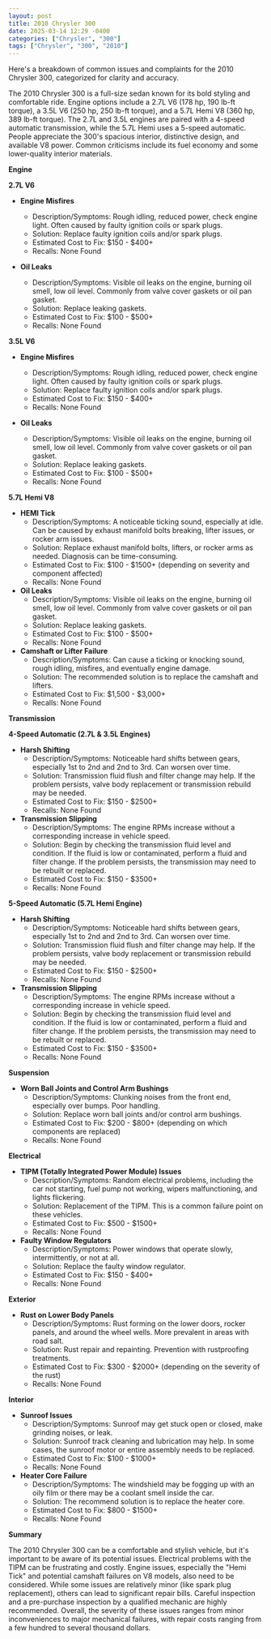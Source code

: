 ```yaml
---
layout: post
title: 2010 Chrysler 300
date: 2025-03-14 12:29 -0400
categories: ["Chrysler", "300"]
tags: ["Chrysler", "300", "2010"]
---
```

Here's a breakdown of common issues and complaints for the 2010 Chrysler 300, categorized for clarity and accuracy.

The 2010 Chrysler 300 is a full-size sedan known for its bold styling and comfortable ride. Engine options include a 2.7L V6 (178 hp, 190 lb-ft torque), a 3.5L V6 (250 hp, 250 lb-ft torque), and a 5.7L Hemi V8 (360 hp, 389 lb-ft torque). The 2.7L and 3.5L engines are paired with a 4-speed automatic transmission, while the 5.7L Hemi uses a 5-speed automatic. People appreciate the 300's spacious interior, distinctive design, and available V8 power. Common criticisms include its fuel economy and some lower-quality interior materials.

**Engine**

**2.7L V6**
*   **Engine Misfires**
    *   Description/Symptoms: Rough idling, reduced power, check engine light. Often caused by faulty ignition coils or spark plugs.
    *   Solution: Replace faulty ignition coils and/or spark plugs.
    *   Estimated Cost to Fix: $150 - $400+
    *   Recalls: None Found

*   **Oil Leaks**
    *   Description/Symptoms: Visible oil leaks on the engine, burning oil smell, low oil level.  Commonly from valve cover gaskets or oil pan gasket.
    *   Solution: Replace leaking gaskets.
    *   Estimated Cost to Fix: $100 - $500+
    *   Recalls: None Found

**3.5L V6**

*   **Engine Misfires**
    *   Description/Symptoms: Rough idling, reduced power, check engine light. Often caused by faulty ignition coils or spark plugs.
    *   Solution: Replace faulty ignition coils and/or spark plugs.
    *   Estimated Cost to Fix: $150 - $400+
    *   Recalls: None Found

*   **Oil Leaks**
    *   Description/Symptoms: Visible oil leaks on the engine, burning oil smell, low oil level.  Commonly from valve cover gaskets or oil pan gasket.
    *   Solution: Replace leaking gaskets.
    *   Estimated Cost to Fix: $100 - $500+
    *   Recalls: None Found

**5.7L Hemi V8**

*   **HEMI Tick**
    *   Description/Symptoms: A noticeable ticking sound, especially at idle.  Can be caused by exhaust manifold bolts breaking, lifter issues, or rocker arm issues.
    *   Solution: Replace exhaust manifold bolts, lifters, or rocker arms as needed.  Diagnosis can be time-consuming.
    *   Estimated Cost to Fix: $100 - $1500+ (depending on severity and component affected)
    *   Recalls: None Found
*   **Oil Leaks**
    *   Description/Symptoms: Visible oil leaks on the engine, burning oil smell, low oil level.  Commonly from valve cover gaskets or oil pan gasket.
    *   Solution: Replace leaking gaskets.
    *   Estimated Cost to Fix: $100 - $500+
    *   Recalls: None Found
*   **Camshaft or Lifter Failure**
    *   Description/Symptoms: Can cause a ticking or knocking sound, rough idling, misfires, and eventually engine damage.
    *   Solution: The recommended solution is to replace the camshaft and lifters.
    *   Estimated Cost to Fix: $1,500 - $3,000+
    *   Recalls: None Found

**Transmission**

**4-Speed Automatic (2.7L & 3.5L Engines)**
*   **Harsh Shifting**
    *   Description/Symptoms: Noticeable hard shifts between gears, especially 1st to 2nd and 2nd to 3rd. Can worsen over time.
    *   Solution: Transmission fluid flush and filter change may help. If the problem persists, valve body replacement or transmission rebuild may be needed.
    *   Estimated Cost to Fix: $150 - $2500+
    *   Recalls: None Found
*   **Transmission Slipping**
    *   Description/Symptoms: The engine RPMs increase without a corresponding increase in vehicle speed.
    *   Solution: Begin by checking the transmission fluid level and condition. If the fluid is low or contaminated, perform a fluid and filter change. If the problem persists, the transmission may need to be rebuilt or replaced.
    *   Estimated Cost to Fix: $150 - $3500+
    *   Recalls: None Found

**5-Speed Automatic (5.7L Hemi Engine)**

*   **Harsh Shifting**
    *   Description/Symptoms: Noticeable hard shifts between gears, especially 1st to 2nd and 2nd to 3rd. Can worsen over time.
    *   Solution: Transmission fluid flush and filter change may help. If the problem persists, valve body replacement or transmission rebuild may be needed.
    *   Estimated Cost to Fix: $150 - $2500+
    *   Recalls: None Found
*   **Transmission Slipping**
    *   Description/Symptoms: The engine RPMs increase without a corresponding increase in vehicle speed.
    *   Solution: Begin by checking the transmission fluid level and condition. If the fluid is low or contaminated, perform a fluid and filter change. If the problem persists, the transmission may need to be rebuilt or replaced.
    *   Estimated Cost to Fix: $150 - $3500+
    *   Recalls: None Found

**Suspension**

*   **Worn Ball Joints and Control Arm Bushings**
    *   Description/Symptoms: Clunking noises from the front end, especially over bumps.  Poor handling.
    *   Solution: Replace worn ball joints and/or control arm bushings.
    *   Estimated Cost to Fix: $200 - $800+ (depending on which components are replaced)
    *   Recalls: None Found

**Electrical**

*   **TIPM (Totally Integrated Power Module) Issues**
    *   Description/Symptoms:  Random electrical problems, including the car not starting, fuel pump not working, wipers malfunctioning, and lights flickering.
    *   Solution: Replacement of the TIPM.  This is a common failure point on these vehicles.
    *   Estimated Cost to Fix: $500 - $1500+
    *   Recalls: None Found
*   **Faulty Window Regulators**
    *   Description/Symptoms: Power windows that operate slowly, intermittently, or not at all.
    *   Solution: Replace the faulty window regulator.
    *   Estimated Cost to Fix: $150 - $400+
    *   Recalls: None Found

**Exterior**

*   **Rust on Lower Body Panels**
    *   Description/Symptoms: Rust forming on the lower doors, rocker panels, and around the wheel wells. More prevalent in areas with road salt.
    *   Solution: Rust repair and repainting. Prevention with rustproofing treatments.
    *   Estimated Cost to Fix: $300 - $2000+ (depending on the severity of the rust)
    *   Recalls: None Found

**Interior**

*   **Sunroof Issues**
    *   Description/Symptoms: Sunroof may get stuck open or closed, make grinding noises, or leak.
    *   Solution: Sunroof track cleaning and lubrication may help.  In some cases, the sunroof motor or entire assembly needs to be replaced.
    *   Estimated Cost to Fix: $100 - $1000+
    *   Recalls: None Found
*   **Heater Core Failure**
    *   Description/Symptoms: The windshield may be fogging up with an oily film or there may be a coolant smell inside the car.
    *   Solution: The recommend solution is to replace the heater core.
    *   Estimated Cost to Fix: $800 - $1500+
    *   Recalls: None Found

**Summary**

The 2010 Chrysler 300 can be a comfortable and stylish vehicle, but it's important to be aware of its potential issues.  Electrical problems with the TIPM can be frustrating and costly. Engine issues, especially the "Hemi Tick" and potential camshaft failures on V8 models, also need to be considered. While some issues are relatively minor (like spark plug replacement), others can lead to significant repair bills. Careful inspection and a pre-purchase inspection by a qualified mechanic are highly recommended. Overall, the severity of these issues ranges from minor inconveniences to major mechanical failures, with repair costs ranging from a few hundred to several thousand dollars.

